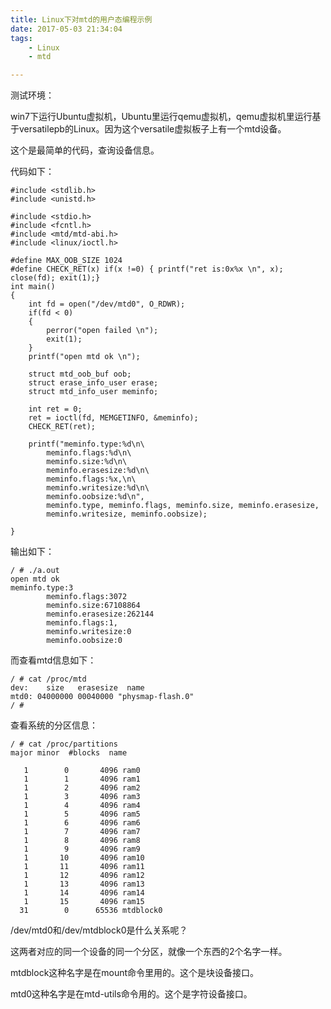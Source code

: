```yaml
---
title: Linux下对mtd的用户态编程示例
date: 2017-05-03 21:34:04
tags:
	- Linux
	- mtd

---
```


测试环境：

win7下运行Ubuntu虚拟机，Ubuntu里运行qemu虚拟机，qemu虚拟机里运行基于versatilepb的Linux。因为这个versatile虚拟板子上有一个mtd设备。

这个是最简单的代码，查询设备信息。

代码如下：

```
#include <stdlib.h>
#include <unistd.h>

#include <stdio.h>
#include <fcntl.h>
#include <mtd/mtd-abi.h>
#include <linux/ioctl.h>

#define MAX_OOB_SIZE 1024
#define CHECK_RET(x) if(x !=0) { printf("ret is:0x%x \n", x); close(fd); exit(1);}
int main()
{
    int fd = open("/dev/mtd0", O_RDWR);
    if(fd < 0)
    {
        perror("open failed \n");
        exit(1);
    }
    printf("open mtd ok \n");
    
    struct mtd_oob_buf oob;
    struct erase_info_user erase;
    struct mtd_info_user meminfo;

    int ret = 0;
    ret = ioctl(fd, MEMGETINFO, &meminfo);
    CHECK_RET(ret); 
    
    printf("meminfo.type:%d\n\
        meminfo.flags:%d\n\
        meminfo.size:%d\n\
        meminfo.erasesize:%d\n\
        meminfo.flags:%x,\n\
        meminfo.writesize:%d\n\
        meminfo.oobsize:%d\n", 
        meminfo.type, meminfo.flags, meminfo.size, meminfo.erasesize,
        meminfo.writesize, meminfo.oobsize);

}

```

输出如下：

```
/ # ./a.out 
open mtd ok 
meminfo.type:3
        meminfo.flags:3072
        meminfo.size:67108864
        meminfo.erasesize:262144
        meminfo.flags:1,
        meminfo.writesize:0
        meminfo.oobsize:0
```

而查看mtd信息如下：

```
/ # cat /proc/mtd
dev:    size   erasesize  name
mtd0: 04000000 00040000 "physmap-flash.0"
/ # 
```

查看系统的分区信息：

```
/ # cat /proc/partitions 
major minor  #blocks  name

   1        0       4096 ram0
   1        1       4096 ram1
   1        2       4096 ram2
   1        3       4096 ram3
   1        4       4096 ram4
   1        5       4096 ram5
   1        6       4096 ram6
   1        7       4096 ram7
   1        8       4096 ram8
   1        9       4096 ram9
   1       10       4096 ram10
   1       11       4096 ram11
   1       12       4096 ram12
   1       13       4096 ram13
   1       14       4096 ram14
   1       15       4096 ram15
  31        0      65536 mtdblock0
```

/dev/mtd0和/dev/mtdblock0是什么关系呢？

这两者对应的同一个设备的同一个分区，就像一个东西的2个名字一样。

mtdblock这种名字是在mount命令里用的。这个是块设备接口。

mtd0这种名字是在mtd-utils命令用的。这个是字符设备接口。



